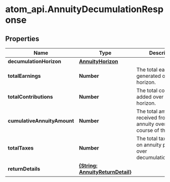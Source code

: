# atom_api.AnnuityDecumulationResponse

## Properties
Name | Type | Description | Notes
------------ | ------------- | ------------- | -------------
**decumulationHorizon** | [**AnnuityHorizon**](AnnuityHorizon.md) |  | 
**totalEarnings** | **Number** | The total earnings generated over the horizon. | 
**totalContributions** | **Number** | The total contributinos added over the horizon. | 
**cumulativeAnnuityAmount** | **Number** | The total amount received from the annuity over the course of the plan. | 
**totalTaxes** | **Number** | The total taxes paid on annuity payments over decumulation_horizon. | 
**returnDetails** | [**{String: AnnuityReturnDetail}**](AnnuityReturnDetail.md) |  | 


